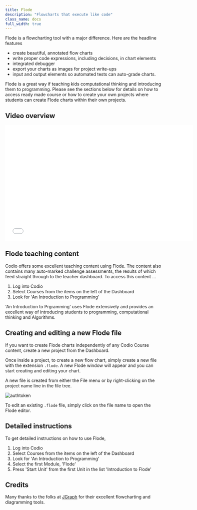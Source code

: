 ```yaml
---
title: Flode
description: "Flowcharts that execute like code"
class_name: docs
full_width: true
---
```


Flode is a flowcharting tool with a major difference. Here are the headline features

- create beautiful, annotated flow charts
- write proper code expressions, including decisions, in chart elements
- integrated debugger
- export your charts as images for project write-ups
- input and output elements so automated tests can auto-grade charts.

Flode is a great way if teaching kids computational thinking and introducing them to programming. Please see the sections below for details on how to access ready made course or how to create your own projects where students can create Flode charts within their own projects.

## Video overview

<div class="video">
<div class="video-wrapper">
<iframe src="//player.vimeo.com/video/138200825" width="600" height="370" frameborder="0" webkitallowfullscreen mozallowflscreen allowfullscreen></iframe>
</div>
</div>

## Flode teaching content
Codio offers some excellent teaching content using Flode. The content also contains many auto-marked challenge assessments, the results of which feed straight through to the teacher dashboard. To access this content ...

1. Log into Codio
1. Select Courses from the items on the left of the Dashboard
1. Look for 'An Introduction to Programming'

'An Introduction to Prgramming' uses Flode extensively and provides an excellent way of introducing students to programming, computational thinking and Algorithms.

## Creating and editing a new Flode file
If you want to create Flode charts independently of any Codio Course content, create a new project from the Dashboard. 

Once inside a project, to create a new flow chart, simply create a new file with the extension `.flode`. A new Flode window will appear and you can start creating and editing your chart.

A new file is created from either the File menu or by right-clicking on the project name line in the file tree.

<img alt="authtoken" src="/img/docs/new-file.png" class="simple"/>

To edit an existing `.flode` file, simply click on the file name to open the Flode editor.

## Detailed instructions
To get detailed instructions on how to use Flode,

1. Log into Codio
1. Select Courses from the items on the left of the Dashboard
1. Look for 'An Introduction to Programming'
1. Select the first Module, 'Flode'
1. Press 'Start Unit' from the first Unit in the list 'Introduction to Flode'

## Credits
Many thanks to the folks at [JGraph](http://www.jgraph.com/) for their excellent flowcharting and diagramming tools. 
